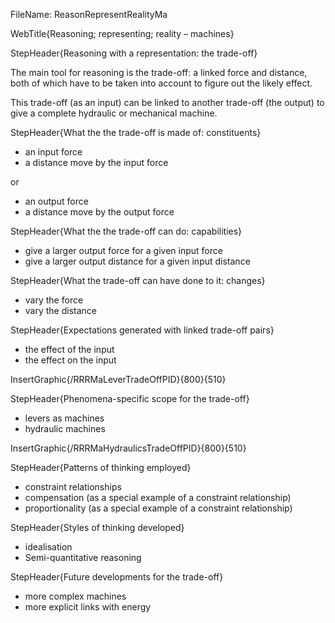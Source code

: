 FileName: ReasonRepresentRealityMa

WebTitle{Reasoning; representing; reality  – machines}

StepHeader{Reasoning with a representation: the trade-off}

The main tool for reasoning is the trade-off: a linked force and distance, both of which have to be taken into account to figure out the likely effect.

This trade-off (as an input) can be linked to another trade-off (the output) to give a complete hydraulic or mechanical machine.

StepHeader{What the the trade-off is made of: constituents}

- an input force
- a distance move by the input force

or

-  an output force
- a distance move by the output force

StepHeader{What the the trade-off can do: capabilities}

- give a larger output force for a given input force
- give a larger output distance for a given input distance

StepHeader{What the trade-off can have done to it: changes}

- vary the force
- vary the distance

StepHeader{Expectations generated with linked  trade-off pairs}

- the effect of the input
- the effect on the input

InsertGraphic{/RRRMaLeverTradeOffPID}{800}{510}


StepHeader{Phenomena-specific scope  for the  trade-off}

- levers as machines
- hydraulic machines

InsertGraphic{/RRRMaHydraulicsTradeOffPID}{800}{510}

StepHeader{Patterns of thinking employed}

- constraint relationships
- compensation (as a special example of a constraint relationship)
- proportionality (as a special example of a constraint relationship)

StepHeader{Styles of thinking developed}

- idealisation
- Semi-quantitative reasoning

StepHeader{Future developments for the trade-off}

- more complex machines
- more explicit links with energy
